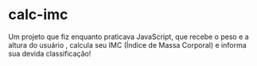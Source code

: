# calc-imc
Um projeto que fiz enquanto praticava JavaScript, que recebe o peso e a altura do usuário , calcula seu IMC (Índice de Massa Corporal)  e informa sua devida classificação!
